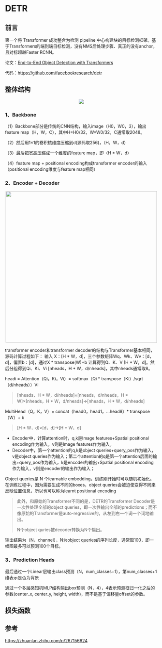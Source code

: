 # DETR
## 前言
第一个将 Transformer 成功整合为检测 pipeline 中心构建块的目标检测框架。基于Transformers的端到端目标检测，没有NMS后处理步骤、真正的没有anchor，且对标超越Faster RCNN。

论文：[End-to-End Object Detection with Transformers](https://arxiv.org/abs/2005.12872)

代码：https://github.com/facebookresearch/detr

## 整体结构
<div align=center><img src="https://user-images.githubusercontent.com/65380826/129825728-d390a164-63ea-4a22-b42f-1c993f8655d5.png"></div>

### 1、Backbone
（1）Backbone部分是传统的CNN结构，输入image（H0，W0，3），输出feature map（H，W，C），其中H=H0/32，W=W0/32，C通常取2048。

（2）然后用1×1的卷积核维度压缩到d(源码取256)，（H，W，d）

（3）最后把宽高压缩成一个维度的feature map，即（H * W，d）

（4）feature map + positional encoding构成transformer encoder的输入（positional encoding维度与feature map相同）
### 2、Encoder + Decoder
<div align=center><img src="https://user-images.githubusercontent.com/65380826/129853406-6ac11e85-1b41-45ee-af4a-32dcfe3f72ec.png" width="500" heigth="600"></div>

transformer encoder和transformer decoder的结构与Transformer基本相同，源码计算过程如下：
输入 X：[H * W，d]，三个参数矩阵Wq、Wk、Wv：[d，d]，偏置b：[d]，通过X * transpose(W)+b 计算得到Q、K、V [H * W，d]。然后分组得到Qi、Ki、Vi [nheads，H * W，d/nheads]，其中nheads通常取8。

headi = Attention（Qi，Ki，Vi）= softmax（Qi * transpose（Ki）/sqrt（d/nheads））Vi   
> [nheads，H * W，d/nheads]×[nheads，d/nheads，H * W]×[nheads，H * W，d/nheads]->[nheads，H * W，d/nheads]

MultiHead（Q，K，V）= concat（head0，head1，...head8）* transpose（W）+ b 
> [H * W，d]×[d，d]->[H * W，d]

* Encoder中，计算attention时，q,k是Image features+Spatial positional encoding作为输入，v则是Image features作为输入。 
* Decoder中，第一个attention的q,k是object queries+query_pos作为输入，v是object queries作为输入；第二个attention的q是第一个attention后面的输出+query_pos作为输入，k是encoder的输出+Spatial positional encoding作为输入，v则是encoder的输出作为输入；


Object queries是 N 个learnable embedding，训练刚开始时可以随机初始化。在训练过程中，因为需要生成不同的boxes，object queries会被迫使变得不同来反映位置信息，所以也可以称为learnt positional encoding 
> 
> 此外，和原始的Transformer不同的是，DETR的Transformer Decoder是一次性处理全部的object queries，即一次性输出全部的predictions；而不像原始的Transformer是auto-regressive的，从左到右一个词一个词地输出。
> 
> N个object quries被decoder转换为N个输出。

输出结果为（N，channel），N为object queries的序列长度，通常取100，即一幅图最多可以预测100个目标。
### 3、Prediction Heads
最后通过一个Linear层输出class预测（N，num_classes+1），第num_classes+1维表示是否为背景

通过一个多层感知机MLP结构输出box预测（N，4），4表示预测框归一化之后的参数(center_x, center_y, height, width)，而不是基于偏移量offset的参数。
## 损失函数

## 参考
https://zhuanlan.zhihu.com/p/267156624
